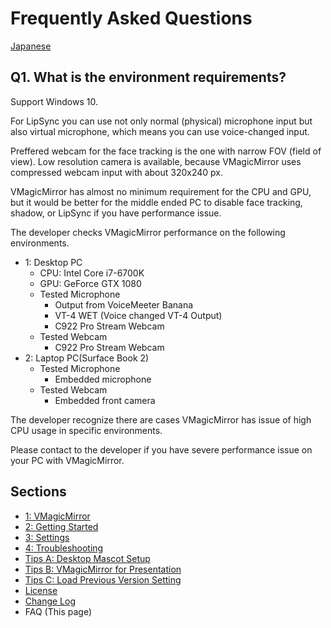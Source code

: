 
# Frequently Asked Questions

[Japanese](./frequently_asked_questions.html)

## Q1. What is the environment requirements?

Support Windows 10.

For LipSync you can use not only normal (physical) microphone input but also virtual microphone, which means you can use voice-changed input.

Preffered webcam for the face tracking is the one with narrow FOV (field of view). Low resolution camera is available, because VMagicMirror uses compressed webcam input with about 320x240 px.

VMagicMirror has almost no minimum requirement for the CPU and GPU, but it would be better for the middle ended PC to disable face tracking, shadow, or LipSync if you have performance issue.

The developer checks VMagicMirror performance on the following environments.

* 1: Desktop PC
    + CPU: Intel Core i7-6700K
    + GPU: GeForce GTX 1080
    + Tested Microphone
        + Output from VoiceMeeter Banana
        + VT-4 WET (Voice changed VT-4 Output)
        + C922 Pro Stream Webcam
    + Tested Webcam
        + C922 Pro Stream Webcam
* 2: Laptop PC(Surface Book 2)
    + Tested Microphone
        + Embedded microphone
    + Tested Webcam
        + Embedded front camera

The developer recognize there are cases VMagicMirror has issue of high CPU usage in specific environments.

Please contact to the developer if you have severe performance issue on your PC with VMagicMirror.


## Sections

* [1: VMagicMirror](./en_index.html)
* [2: Getting Started](./en_get_started.html)
* [3: Settings](./en_about_settings.html)
* [4: Troubleshooting](./en_troubleshooting.html)
* [Tips A: Desktop Mascot Setup](./en_tips_desktop_mascot.html)
* [Tips B: VMagicMirror for Presentation](./en_tips_presentation.html)
* [Tips C: Load Previous Version Setting](./en_tips_load_prev_setting.html)
* [License](./en_about_license.html)
* [Change Log](./en_changelog.html)
* FAQ (This page)

